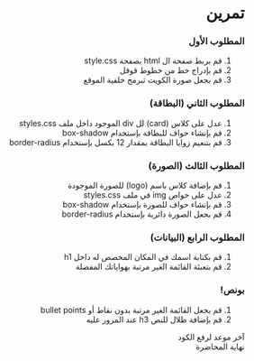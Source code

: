 <div dir=rtl>

<div dir=rtl>

# تمرين

### المطلوب الأول

1. قم بربط صفحة ال html بصفحة style.css
2. قم بإدراج خط من خطوط قوقل
3. قم بجعل صورة الكويت تبرمج خلفية الموقع

### المطلوب الثاني (البطاقة)

1. عدل على كلاس (card) لل div الموجود داخل ملف styles.css
2. قم بإنشاء حواف للبطاقة بإستخدام box-shadow
3. قم بتنعيم زوايا البطاقة بمقدار 12 بكسل بإستخدام border-radius

### المطلوب الثالث (الصورة)

1. قم بإضافة كلاس باسم (logo) للصورة الموجودة
1. عدل على خواص img في ملف styles.css
1. قم بإنشاء حواف للصورة بإستخدام box-shadow
1. قم بجعل الصورة دائرية بإستخدام border-radius

### المطلوب الرابع (البيانات)

1. قم بكتابة اسمك في المكان المخصص له داخل h1
2. قم بتعبئة القائمة الغير مرتبة بهواياتك المفضلة

### بونص!

1. قم بجعل القائمة الغير مرتبة بدون نقاط أو bullet points
2. قم بإضافة ظلال للنص h3 عند المرور عليه


آخر موعد لرفع الكود\
نهاية المحاضرة

</div>
